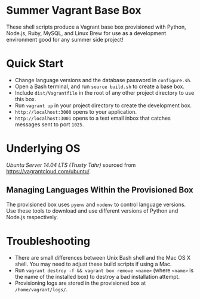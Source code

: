 Summer Vagrant Base Box
===========================

These shell scripts produce a Vagrant base box provisioned with Python, Node.js, Ruby, MySQL, and
Linux Brew for use as a development environment good for any summer side project!

# Quick Start

* Change language versions and the database password in `configure.sh`.
* Open a Bash terminal, and run `source build.sh` to create a base box.
* Include `dist/Vagrantfile` in the root of any other project directory to use this box.
* Run `vagrant up` in your project directory to create the development box.
* `http://localhost:3000` opens to your application.
* `http://localhost:3001` opens to a test email inbox that catches messages sent to port `1025`.

# Underlying OS

*Ubuntu Server 14.04 LTS (Trusty Tahr)* sourced from https://vagrantcloud.com/ubuntu/.

## Managing Languages Within the Provisioned Box

The provisioned box uses `pyenv` and `nodenv` to control language versions. Use these tools to
download and use different versions of Python and Node.js respectively.

# Troubleshooting

* There are small differences between Unix Bash shell and the Mac OS X shell. You may need to
  adjust these build scripts if using a Mac.
* Run `vagrant destroy -f && vagrant box remove <name>` (where `<name>` is the name of the
  installed box) to destroy a bad installation attempt.
* Provisioning logs are stored in the provisioned box at `/home/vagrant/logs/`.
